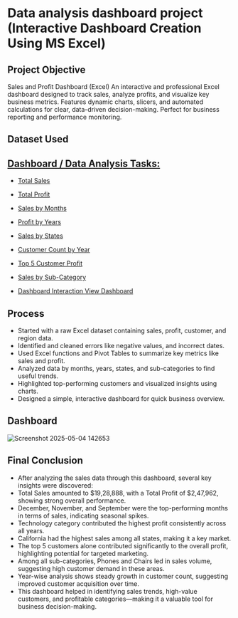 # Data analysis dashboard project (Interactive Dashboard Creation Using MS Excel)
## Project Objective
Sales and Profit Dashboard (Excel) An interactive and professional Excel dashboard designed to track sales, analyze profits, and visualize key business metrics. Features dynamic charts, slicers, and automated calculations for clear, data-driven decision-making. Perfect for business reporting and performance monitoring.

## Dataset Used
<a href="https://github.com/BhushanMarathe28/Data-Analysis-Dashboard-Project/blob/main/Dataset.xlsx">


## Dashboard / Data Analysis Tasks:
- Total Sales
- Total Profit
- Sales by Months
- Profit by Years
- Sales by States
- Customer Count by Year
- Top 5 Customer Profit
- Sales by Sub-Category

- Dashboard Interaction <a href="https://github.com/BhushanMarathe28/Data-Analysis-Dashboard-Project/blob/main/Screenshot%202025-05-04%20142653.png">View Dashboard</a>

## Process
- Started with a raw Excel dataset containing sales, profit, customer, and region data.
- Identified and cleaned errors like negative values, and incorrect dates.
- Used Excel functions and Pivot Tables to summarize key metrics like sales and profit.
- Analyzed data by months, years, states, and sub-categories to find useful trends.
- Highlighted top-performing customers and visualized insights using charts.
- Designed a simple, interactive dashboard for quick business overview.

## Dashboard
![Screenshot 2025-05-04 142653](https://github.com/user-attachments/assets/1d0e0a6d-3e59-4acc-832c-61c1252d0517)

## Final Conclusion
- After analyzing the sales data through this dashboard, several key insights were discovered:
- Total Sales amounted to $19,28,888, with a Total Profit of $2,47,962, showing strong overall performance.
- December, November, and September were the top-performing months in terms of sales, indicating seasonal spikes.
- Technology category contributed the highest profit consistently across all years.
- California had the highest sales among all states, making it a key market.
- The top 5 customers alone contributed significantly to the overall profit, highlighting potential for targeted marketing.
- Among all sub-categories, Phones and Chairs led in sales volume, suggesting high customer demand in these areas.
- Year-wise analysis shows steady growth in customer count, suggesting improved customer acquisition over time.
- This dashboard helped in identifying sales trends, high-value customers, and profitable categories—making it a valuable tool for business decision-making.

